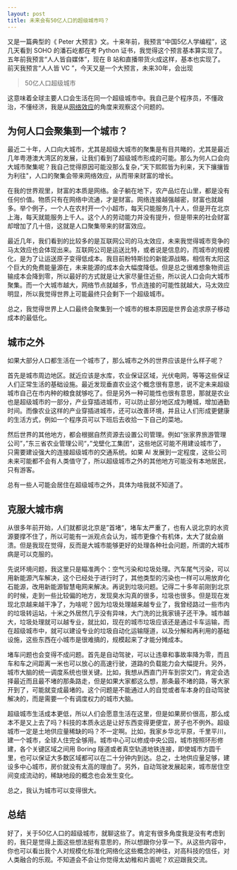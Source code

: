 ```yaml
---
layout: post
title: 未来会有50亿人口的超级城市吗？
---
```


又是一篇典型的《 Peter 大预言》文。十来年前，我预言“中国5亿人学编程”，这几天看到 SOHO 的潘石屹都在考 Python 证书，我觉得这个预言基本算实现了。五年前我预言“人人皆自媒体”，现在 B 站和直播带货火成这样，基本也实现了。前天我预言“人人皆 VC ”，今天又是一个大预言，未来30年，会出现

> 50亿人口超级城市

这意味着全球主要人口会生活在同一个超级城市中。我自己是个程序员，不懂政治，不懂经济，我是从[网络效应](https://happypeter.github.io/binfo/network-effect)的角度来观察这个问题的。

## 为何人口会聚集到一个城市？

最近二十年，人口向大城市，尤其是超级大城市的聚集是有目共睹的，尤其是最近几年粤港澳大湾区的发展，让我们看到了超级城市形成的可能。那么为何人口会向大城市聚集呢？我自己觉得原因可能没那么复杂，”天下熙熙皆为利来，天下攘攘皆为利往"，人口的聚集会带来网络效应，从而带来财富的增长。

在我的世界观里，财富的本质是网络。金子躺在地下，农产品烂在山里，都是没有任何价值。物质只有在网络中流通，才是财富。网络连接越强越密，财富也就越多。举个例子，一个人在农村开一个小超市，每天只能服务几十人，但是开在北京上海，每天就能服务上千人。这个人的劳动能力并没有提升，但是带来的社会财富却增加了几十倍，这就是人口聚集带来的财富效应。

最近几年，我们看到的比较多的是互联网公司的马太效应，未来我觉得城市竞争的马太效应也会体现出来。互联网公司是运送比特，或者说是信息的，而城市的规模化，是为了让运送原子变得低成本。我目前粉特斯拉的新能源战略，相信有太阳这个巨大的免费能量源在，未来能源的成本会大幅度降低。但是总之很难想象物资运输成本会降到零，所以最好的方式就是让大家尽量住近些，所以说人口会向大城市聚集。而一个大城市越大，网络节点就越多，节点连接的可能性就越大，马太效应明显，所以我觉得世界上可能最终只会剩下一个超级城市。

总之，我觉得世界上人口最终会聚集到一个城市的根本原因是世界会追求原子移动成本的最低化。

## 城市之外

如果大部分人口都生活在一个城市了，那么城市之外的世界应该是什么样子呢？

首先是城市周边地区。就近应该是水库，农业保证区域，光伏电网，等等这些保证人们正常生活的基础设施。最近发现垂直农业这个概念很有意思，说不定未来超级城市自己在市内种的粮食就够吃了。但是另外一种可能性也很有意思，那就是农业也是超级城市的一部分，产业穿插进城市，可以防止部分地区成为睡城，增加通勤时间。而像农业这样的产业穿插进城市，还可以改善环境，并且让人们形成更健康的生活方式，例如一个程序员可以下班后去收拾一下自己的菜地。

然后世界的其他地方，都会根据自然资源去设置公司管理。例如“张家界旅游管理公司”，”东三省农业管理公司“，”戈壁化工集团“，这些地区可能不用建设城市了，只需要建设强大的连接超级城市的交通系统。如果 AI 发展到一定程度，这些公司未来可能都不会有人类值守了，所以超级城市之外的其他地方可能没有本地居民，只有游客。

总有一些人可能会居住在超级城市之外，具体为啥我就不知道了。

## 克服大城市病

从很多年前开始，人们就都说北京是”首堵“，堵车太严重了，也有人说北京的水资源要撑不住了，所以可能有一派观点会认为，城市更像个有机体，太大了就会崩溃。但是我现在觉得，反而是大城市能够更好的处理各种社会问题，所谓的大城市病是可以克服的。

先说环境问题，我这里只是瞄准两个：空气污染和垃圾处理。汽车尾气污染，可以用新能源汽车解决，这个已经处于进行时了，其他类型的污染也一样可以用放弃化石能源，改用新能源智慧电网来解决。再说到垃圾问题。记得二十多年前刚到北京的时候，走到一些比较偏的地方，发现臭水沟真的很多，垃圾也很多。但是现在发现北京越来越干净了，为啥呢？因为垃圾处理越来越专业了，我曾经路过一些市内的垃圾转运站，十米之外居然几乎没有异味，大门洗的比我家镜子还干净。城市越大，垃圾处理就可以越专业，就比如，现在的城市垃圾应该还是通过卡车运输，而在超级城市中，就可以建设专业的垃圾自动化运输隧道，以及分解和再利用的基础设施，这些东西在小城市是很难搞的，规模起来了才能分摊成本。

堵车问题也会变得不成问题。首先是自动驾驶，可以让违章和事故率降为零，而且车和车之间距离一米也可以放心的高速行驶，道路的负载能力会大幅提升。另外，城市大脑的统一调度系统也很关键。比如，我想从西直门开车到崇文门，肯定会选择最近而且最不堵的那条路走，但是如果大家都这么想，那条最不堵的路，等大家开到了，可能就变成最堵的。这个问题是不能通过人的自觉或者车本身的自动驾驶解决的，而是需要一个有调度权力的城市大脑。

超级城市生活成本更低，所以人们会愿意生活在这里，但是如果房价很高，那么成本不是又上去了吗？科技的本质永远是让好东西变得更便宜，房子也不例外。超级城市一定是土地供应量稀缺的吗？不一定啊。比如，我家乡华北平原，千里平川，建一个城市，全球人住完全够用。城市中心可以修成中央公园，城市按照环形修建，各个关键区域之间用 Boring 隧道或者真空轨道地铁连接，即使城市方圆千里，也可以保证大多数区域都可以在二十分钟内到达。总之，土地供应量足够，建设多中心城市，房价就没有太高的理由了。另外，自动驾驶发展起来，城市居住空间变成流动的，稀缺地段的概念也会发生变化。

总之，我认为城市可以变得很大。

## 总结

好了，关于50亿人口的超级城市，就聊这些了。肯定有很多角度我是没有考虑到的，我只是觉得上面这些想法挺有意思的，所以想跟你分享一下。从这些内容中，你也可以看出我个人对规模化标准化网络化这些概念的神往，对高科技的信任，对人类融合的乐观。不知道会不会让你觉得太幼稚和片面呢？欢迎跟我交流。
